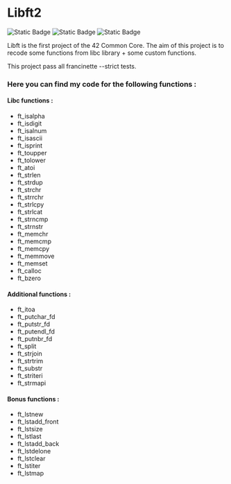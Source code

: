 # Libft2
![Static Badge](https://img.shields.io/badge/Grade-Waiting-yellow) ![Static Badge](https://img.shields.io/badge/Bonus-Yes-yellow?style=flat)
 ![Static Badge](https://img.shields.io/badge/Language-C-blue?style=flat)

Libft is the first project of the 42 Common Core.
The aim of this project is to recode some functions from libc library + some custom functions.

This project pass all francinette --strict tests.
### Here you can find my code for the following functions :
#### Libc functions :
- ft_isalpha
- ft_isdigit
- ft_isalnum
- ft_isascii
- ft_isprint
- ft_toupper
- ft_tolower
- ft_atoi
- ft_strlen
- ft_strdup
- ft_strchr
- ft_strrchr
- ft_strlcpy
- ft_strlcat
- ft_strncmp
- ft_strnstr
- ft_memchr
- ft_memcmp
- ft_memcpy
- ft_memmove
- ft_memset
- ft_calloc
- ft_bzero
#### Additional functions :
- ft_itoa
- ft_putchar_fd
- ft_putstr_fd
- ft_putendl_fd
- ft_putnbr_fd
- ft_split
- ft_strjoin
- ft_strtrim
- ft_substr
- ft_striteri
- ft_strmapi
#### Bonus functions :
- ft_lstnew
- ft_lstadd_front
- ft_lstsize
- ft_lstlast
- ft_lstadd_back
- ft_lstdelone
- ft_lstclear
- ft_lstiter
- ft_lstmap